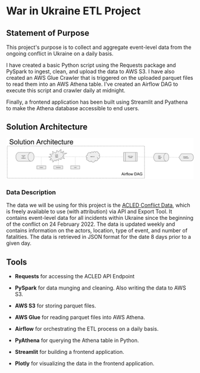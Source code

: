 # **War in Ukraine ETL Project** #

## **Statement of Purpose** ##

This project's purpose is to collect and aggregate event-level data from the ongoing conflict in Ukraine on a daily basis. 

I have created a basic Python script using the Requests package and PySpark to ingest, clean, and upload the data to AWS S3. I have also created an AWS Glue Crawler that is triggered on the uploaded parquet files to read them into an AWS Athena table. I've created an Airflow DAG to execute this script and crawler daily at midnight.

Finally, a frontend application has been built using Streamlit and Pyathena to make the Athena database accessible to end users.

## **Solution Architecture** ##
![Solution Architecture](imgs/acled_solution_arch.png)

### **Data Description** ###

The data we will be using for this project is the [ACLED Conflict Data](https://www.acleddata.com), which is freely available to use (with attribution) via API and Export Tool. It contains event-level data for all incidents within Ukraine since the beginning of the conflict on 24 February 2022. The data is updated weekly and contains information on the actors, location, type of event, and number of fatalities. The data is retrieved in JSON format for the date 8 days prior to a given day.

## **Tools** ##

- **Requests** for accessing the ACLED API Endpoint

- **PySpark** for data munging and cleaning. Also writing the data to AWS S3.

- **AWS S3** for storing parquet files.

- **AWS Glue** for reading parquet files into AWS Athena.

- **Airflow** for orchestrating the ETL process on a daily basis.

- **PyAthena** for querying the Athena table in Python.

- **Streamlit** for building a frontend application.

- **Plotly** for visualizing the data in the frontend application.

